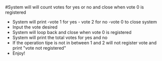#System will will count votes for yes or no and close when vote 0 is registered
- System will print -vote 1 for yes - vote 2 for no -vote 0 to close system 
- Input the vote desired
- System will loop back and close when vote 0 is registered
- System will print the total votes for yes and no
- If the operation tipe is not in between 1 and 2 will not register vote and print "vote not registered"
- Enjoy!